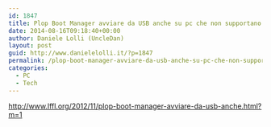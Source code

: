 ```yaml
---
id: 1847
title: Plop Boot Manager avviare da USB anche su pc che non supportano questa funzionalità
date: 2014-08-16T09:18:40+00:00
author: Daniele Lolli (UncleDan)
layout: post
guid: http://www.danielelolli.it/?p=1847
permalink: /plop-boot-manager-avviare-da-usb-anche-su-pc-che-non-supportano-questa-funzionalita-08-2014.html
categories:
  - PC
  - Tech
---
```

http://www.lffl.org/2012/11/plop-boot-manager-avviare-da-usb-anche.html?m=1